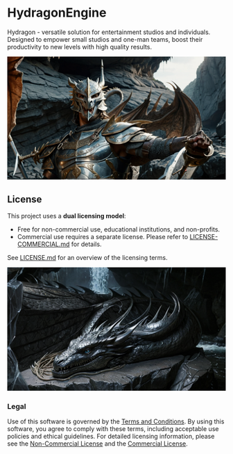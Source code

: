 # HydragonEngine
Hydragon - versatile solution for entertainment studios and individuals. Designed to empower small studios and one-man teams, boost their productivity to new levels with high quality results.

![Hydragon promo image](./docs/images/Hydragon_promo_01.png)

## License

This project uses a **dual licensing model**:

- Free for non-commercial use, educational institutions, and non-profits.
- Commercial use requires a separate license. Please refer to [LICENSE-COMMERCIAL.md](./LICENSE-COMMERCIAL.md) for details.

See [LICENSE.md](./LICENSE.md) for an overview of the licensing terms.

![Hydragon promo image](./docs/images/header_image_04_blue-eye.png)

### Legal
Use of this software is governed by the [Terms and Conditions](./Software-Terms-Conditions.md). By using this software, you agree to comply with these terms, including acceptable use policies and ethical guidelines. For detailed licensing information, please see the [Non-Commercial License](./LICENSE-NONCOMMERCIAL.md) and the [Commercial License](./LICENSE-COMMERCIAL.md).

